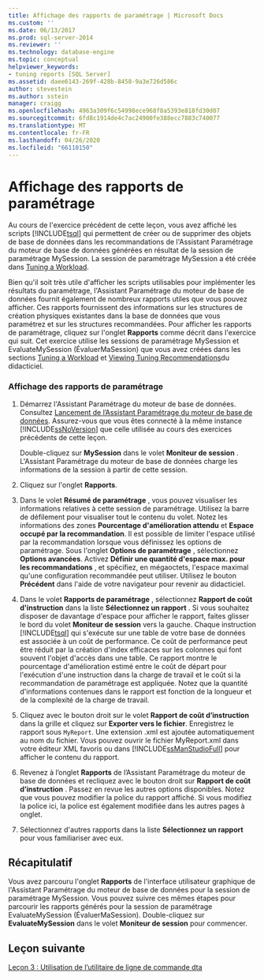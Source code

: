 ```yaml
---
title: Affichage des rapports de paramétrage | Microsoft Docs
ms.custom: ''
ms.date: 06/13/2017
ms.prod: sql-server-2014
ms.reviewer: ''
ms.technology: database-engine
ms.topic: conceptual
helpviewer_keywords:
- tuning reports [SQL Server]
ms.assetid: daee6143-269f-428b-8458-9a3e726d586c
author: stevestein
ms.author: sstein
manager: craigg
ms.openlocfilehash: 4963a309f6c54998ece968f8a5393e818fd30d07
ms.sourcegitcommit: 6fd8c1914de4c7ac24900fe388ecc7883c740077
ms.translationtype: MT
ms.contentlocale: fr-FR
ms.lasthandoff: 04/26/2020
ms.locfileid: "66110150"
---
```

# <a name="viewing-tuning-reports"></a>Affichage des rapports de paramétrage
  Au cours de l'exercice précédent de cette leçon, vous avez affiché les scripts [!INCLUDE[tsql](../../includes/tsql-md.md)] qui permettent de créer ou de supprimer des objets de base de données dans les recommandations de l'Assistant Paramétrage du moteur de base de données générées en résultat de la session de paramétrage MySession. La session de paramétrage MySession a été créée dans [Tuning a Workload](lesson-1-1-tuning-a-workload.md).  
  
 Bien qu'il soit très utile d'afficher les scripts utilisables pour implémenter les résultats du paramétrage, l'Assistant Paramétrage du moteur de base de données fournit également de nombreux rapports utiles que vous pouvez afficher. Ces rapports fournissent des informations sur les structures de création physiques existantes dans la base de données que vous paramétrez et sur les structures recommandées. Pour afficher les rapports de paramétrage, cliquez sur l'onglet **Rapports** comme décrit dans l'exercice qui suit. Cet exercice utilise les sessions de paramétrage MySession et EvaluateMySession (ÉvaluerMaSession) que vous avez créées dans les sections [Tuning a Workload](lesson-1-1-tuning-a-workload.md) et [Viewing Tuning Recommendations](lesson-1-2-viewing-tuning-recommendations.md)du didacticiel.  
  
### <a name="view-tuning-reports"></a>Affichage des rapports de paramétrage  
  
1.  Démarrez l'Assistant Paramétrage du moteur de base de données. Consultez [Lancement de l’Assistant Paramétrage du moteur de base de données](../../relational-databases/performance/database-engine-tuning-advisor.md). Assurez-vous que vous êtes connecté à la même instance [!INCLUDE[ssNoVersion](../../includes/ssnoversion-md.md)] que celle utilisée au cours des exercices précédents de cette leçon.  
  
     Double-cliquez sur **MySession** dans le volet **Moniteur de session** . L'Assistant Paramétrage du moteur de base de données charge les informations de la session à partir de cette session.  
  
2.  Cliquez sur l'onglet **Rapports**.  
  
3.  Dans le volet **Résumé de paramétrage** , vous pouvez visualiser les informations relatives à cette session de paramétrage. Utilisez la barre de défilement pour visualiser tout le contenu du volet. Notez les informations des zones **Pourcentage d'amélioration attendu** et **Espace occupé par la recommandation**. Il est possible de limiter l'espace utilisé par la recommandation lorsque vous définissez les options de paramétrage. Sous l'onglet **Options de paramétrage** , sélectionnez **Options avancées**. Activez **Définir une quantité d'espace max. pour les recommandations** , et spécifiez, en mégaoctets, l'espace maximal qu'une configuration recommandée peut utiliser. Utilisez le bouton **Précédent** dans l'aide de votre navigateur pour revenir au didacticiel.  
  
4.  Dans le volet **Rapports de paramétrage** , sélectionnez **Rapport de coût d'instruction** dans la liste **Sélectionnez un rapport** . Si vous souhaitez disposer de davantage d'espace pour afficher le rapport, faites glisser le bord du volet **Moniteur de session** vers la gauche. Chaque instruction [!INCLUDE[tsql](../../includes/tsql-md.md)] qui s'exécute sur une table de votre base de données est associée à un coût de performance. Ce coût de performance peut être réduit par la création d'index efficaces sur les colonnes qui font souvent l'objet d'accès dans une table. Ce rapport montre le pourcentage d'amélioration estimé entre le coût de départ pour l'exécution d'une instruction dans la charge de travail et le coût si la recommandation de paramétrage est appliquée. Notez que la quantité d'informations contenues dans le rapport est fonction de la longueur et de la complexité de la charge de travail.  
  
5.  Cliquez avec le bouton droit sur le volet **Rapport de coût d’instruction** dans la grille et cliquez sur **Exporter vers le fichier**. Enregistrez le rapport sous `MyReport`. Une extension .xml est ajoutée automatiquement au nom du fichier. Vous pouvez ouvrir le fichier MyReport.xml dans votre éditeur XML favoris ou dans [!INCLUDE[ssManStudioFull](../../includes/ssmanstudiofull-md.md)] pour afficher le contenu du rapport.  
  
6.  Revenez à l’onglet **Rapports** de l’Assistant Paramétrage du moteur de base de données et recliquez avec le bouton droit sur **Rapport de coût d’instruction** . Passez en revue les autres options disponibles. Notez que vous pouvez modifier la police du rapport affiché. Si vous modifiez la police ici, la police est également modifiée dans les autres pages à onglet.  
  
7.  Sélectionnez d'autres rapports dans la liste **Sélectionnez un rapport** pour vous familiariser avec eux.  
  
## <a name="summary"></a>Récapitulatif  
 Vous avez parcouru l'onglet **Rapports** de l'interface utilisateur graphique de l'Assistant Paramétrage du moteur de base de données pour la session de paramétrage MySession. Vous pouvez suivre ces mêmes étapes pour parcourir les rapports générés pour la session de paramétrage EvaluateMySession (ÉvaluerMaSession). Double-cliquez sur **EvaluateMySession** dans le volet **Moniteur de session** pour commencer.  
  
## <a name="next-lesson"></a>Leçon suivante  
 [Leçon 3 : Utilisation de l’utilitaire de ligne de commande dta](lesson-3-using-the-dta-command-prompt-utility.md)  
  
  
